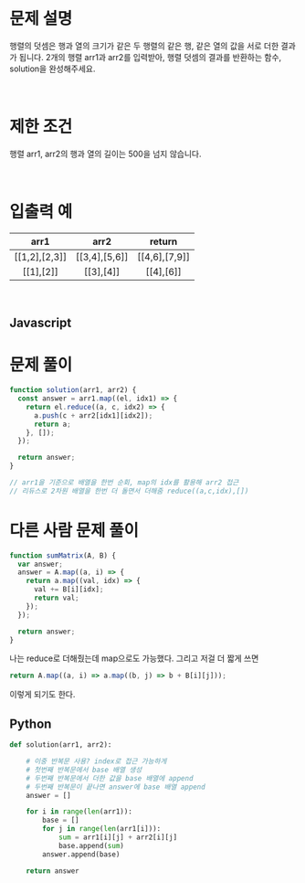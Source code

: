 # 문제 설명

행렬의 덧셈은 행과 열의 크기가 같은 두 행렬의 같은 행, 같은 열의 값을 서로 더한 결과가 됩니다. 2개의 행렬 arr1과 arr2를 입력받아, 행렬 덧셈의 결과를 반환하는 함수, solution을 완성해주세요.

<br />
 
# 제한 조건
행렬 arr1, arr2의 행과 열의 길이는 500을 넘지 않습니다.

<br />
 
# 입출력 예
arr1	|arr2|	return
:-:|:-:|:-:
[[1,2],[2,3]]|	[[3,4],[5,6]]	|[[4,6],[7,9]]
[[1],[2]]	|[[3],[4]]|[[4],[6]]

<br />

## Javascript

# 문제 풀이

```js
function solution(arr1, arr2) {
  const answer = arr1.map((el, idx1) => {
    return el.reduce((a, c, idx2) => {
      a.push(c + arr2[idx1][idx2]);
      return a;
    }, []);
  });

  return answer;
}

// arr1을 기준으로 배열을 한번 순회, map의 idx를 활용해 arr2 접근
// 리듀스로 2차원 배열을 한번 더 돌면서 더해줌 reduce((a,c,idx),[])
```

# 다른 사람 문제 풀이

```js
function sumMatrix(A, B) {
  var answer;
  answer = A.map((a, i) => {
    return a.map((val, idx) => {
      val += B[i][idx];
      return val;
    });
  });

  return answer;
}
```

나는 reduce로 더해줬는데 map으로도 가능했다. 그리고 저걸 더 짧게 쓰면

```js
return A.map((a, i) => a.map((b, j) => b + B[i][j]));
```

이렇게 되기도 한다.

## Python

```py
def solution(arr1, arr2):

    # 이중 반복문 사용? index로 접근 가능하게
    # 첫번째 반복문에서 base 배열 생성
    # 두번째 반복문에서 더한 값을 base 배열에 append
    # 두번째 반복문이 끝나면 answer에 base 배열 append
    answer = []

    for i in range(len(arr1)):
        base = []
        for j in range(len(arr1[i])):
            sum = arr1[i][j] + arr2[i][j]
            base.append(sum)
        answer.append(base)

    return answer
```
